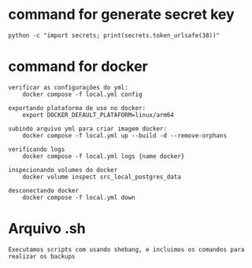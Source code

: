 # command for generate secret key
    python -c "import secrets; print(secrets.token_urlsafe(38))" 

# command for docker
    verificar as configurações do yml:
        docker compose -f local.yml config

    exportando plataforma de uso no docker:
        export DOCKER_DEFAULT_PLATAFORM=linux/arm64
    
    subindo arquivo yml para criar imagem docker:
        docker compose -f local.yml up --build -d --remove-orphans
    
    verificando logs
        docker compose -f local.yml logs {name docker}
    
    inspecionando volumes do docker
        docker volume inspect src_local_postgres_data

    desconectando docker
        docker compose -f local.yml down

# Arquivo .sh
    Executamos scripts com usando shebang, e incluimos os comandos para realizar os backups